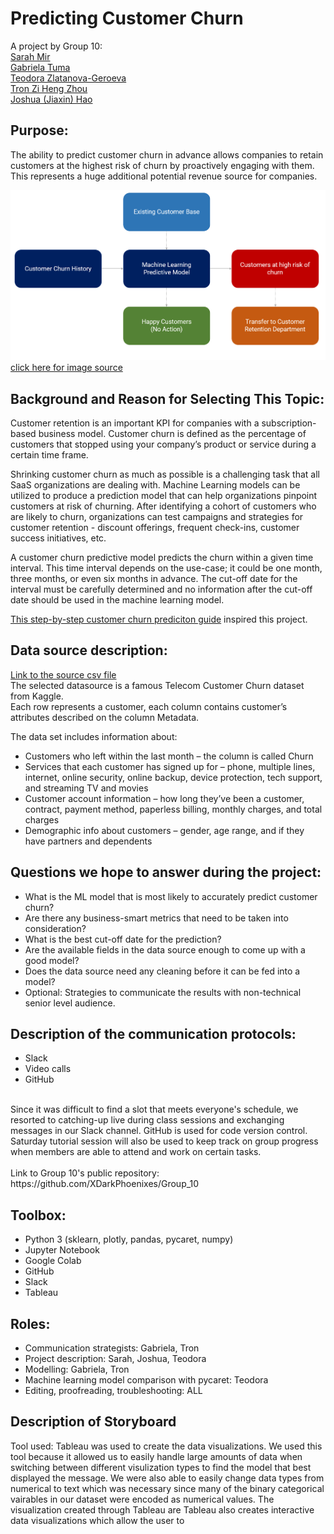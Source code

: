 # Predicting Customer Churn
A project by Group 10: <br>
[Sarah Mir]() <br>
[Gabriela Tuma](https://www.linkedin.com/in/gabrielatuma/) <br>
[Teodora Zlatanova-Geroeva](https://www.linkedin.com/in/teodora-zlatanova-geroeva-5a47aa20/) <br>
[Tron Zi Heng Zhou](https://www.linkedin.com/in/zi-heng-tron-zhou-690722168/) <br>
[Joshua (Jiaxin) Hao]() <br>

## Purpose:
The ability to predict customer churn in advance allows companies to retain customers at the highest risk of churn by proactively engaging with them. This represents a huge additional potential revenue source for companies.<br>

![Customer Churn Prediction - example workflow](https://github.com/XDarkPhoenixes/Group_10/blob/main/graph.png)
[click here for image source](https://towardsdatascience.com/predict-customer-churn-the-right-way-using-pycaret-8ba6541608ac)

## Background and Reason for Selecting This Topic:
Customer retention is an important KPI for companies with a subscription-based business model. Customer churn is defined as the percentage of customers that stopped using your company’s product or service during a certain time frame. <br>

Shrinking customer churn as much as possible is a challenging task that all SaaS organizations are dealing with. Machine Learning models can be utilized to produce a prediction model that can help organizations pinpoint customers at risk of churning. After identifying a cohort of customers who are likely to churn, organizations can test campaigns and strategies for customer retention - discount offerings, frequent check-ins, customer success initiatives, etc. <br>

A customer churn predictive model predicts the churn within a given time interval. This time interval depends on the use-case; it could be one month, three months, or even six months in advance. The cut-off date for the interval must be carefully determined and no information after the cut-off date should be used in the machine learning model.<br>

[This step-by-step customer churn prediciton guide](https://towardsdatascience.com/predict-customer-churn-the-right-way-using-pycaret-8ba6541608ac) inspired this project. 

## Data source description:
[Link to the source csv file](https://raw.githubusercontent.com/srees1988/predict-churn-py/main/customer_churn_data.csv) <br>
The selected datasource is a famous Telecom Customer Churn dataset from Kaggle. <br>
Each row represents a customer, each column contains customer’s attributes described on the column Metadata. <br>

The data set includes information about:<br>

 - Customers who left within the last month – the column is called Churn
 - Services that each customer has signed up for – phone, multiple lines, internet, online security, online backup, device protection, tech support, and streaming TV and movies
 - Customer account information – how long they’ve been a customer, contract, payment method, paperless billing, monthly charges, and total charges
 - Demographic info about customers – gender, age range, and if they have partners and dependents

## Questions we hope to answer during the project:
 - What is the ML model that is most likely to accurately predict customer churn?
 - Are there any business-smart metrics that need to be taken into consideration?
 - What is the best cut-off date for the prediction?
 - Are the available fields in the data source enough to come up with a good model?
 - Does the data source need any cleaning before it can be fed into a model?
 - Optional: Strategies to communicate the results with non-technical senior level audience.

## Description of the communication protocols:
 - Slack
 - Video calls
 - GitHub
<br>
Since it was difficult to find a slot that meets everyone's schedule, we resorted to catching-up live during class sessions and exchanging messages in our Slack channel. GitHub is used for code version control. Saturday tutorial session will also be used to keep track on group progress when members are able to attend and work on certain tasks.<br>
<br>
Link to Group 10's public repository: https://github.com/XDarkPhoenixes/Group_10

## Toolbox:
 - Python 3 (sklearn, plotly, pandas, pycaret, numpy)
 - Jupyter Notebook
 - Google Colab
 - GitHub
 - Slack
 - Tableau

## Roles:
 - Communication strategists: Gabriela, Tron
 - Project description: Sarah, Joshua, Teodora
 - Modelling: Gabriela, Tron
 - Machine learning model comparison with pycaret: Teodora
 - Editing, proofreading, troubleshooting: ALL

## Description of Storyboard

Tool used: Tableau was used to create the data visualizations. We used this tool because it allowed us to easily handle large amounts of data when switching between different visulization types to find the model that best displayed the message. We were also able to easily change data types from numerical to text which was necessary since many of the binary categorical vairables in our dataset were encoded as numerical values. The visualization created through Tableau are  Tableau also creates interactive data visualizations which allow the user to 
